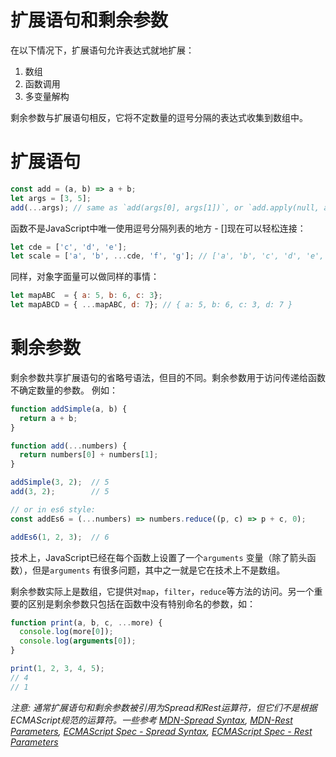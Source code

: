 # 扩展语句和剩余参数

在以下情况下，扩展语句允许表达式就地扩展：

1. 数组
2. 函数调用
3. 多变量解构

剩余参数与扩展语句相反，它将不定数量的逗号分隔的表达式收集到数组中。

# 扩展语句

```javascript
const add = (a, b) => a + b;
let args = [3, 5];
add(...args); // same as `add(args[0], args[1])`, or `add.apply(null, args)`
```
函数不是JavaScript中唯一使用逗号分隔列表的地方 - []现在可以轻松连接：
```javascript
let cde = ['c', 'd', 'e'];
let scale = ['a', 'b', ...cde, 'f', 'g']; // ['a', 'b', 'c', 'd', 'e', 'f', 'g']
```
同样，对象字面量可以做同样的事情：

```javascript
let mapABC  = { a: 5, b: 6, c: 3};
let mapABCD = { ...mapABC, d: 7}; // { a: 5, b: 6, c: 3, d: 7 }
```
# 剩余参数

剩余参数共享扩展语句的省略号语法，但目的不同。剩余参数用于访问传递给函数不确定数量的参数。 例如：

```javascript
function addSimple(a, b) {
  return a + b;
}

function add(...numbers) {
  return numbers[0] + numbers[1];
}

addSimple(3, 2);  // 5
add(3, 2);        // 5

// or in es6 style:
const addEs6 = (...numbers) => numbers.reduce((p, c) => p + c, 0);

addEs6(1, 2, 3);  // 6
```
技术上，JavaScript已经在每个函数上设置了一个`arguments` 变量（除了箭头函数），但是`arguments` 有很多问题，其中之一就是它在技术上不是数组。

剩余参数实际上是数组，它提供对`map`，`filter`，`reduce`等方法的访问。另一个重要的区别是剩余参数只包括在函数中没有特别命名的参数，如：

```javascript
function print(a, b, c, ...more) {
  console.log(more[0]);
  console.log(arguments[0]);
}

print(1, 2, 3, 4, 5);
// 4
// 1
```
*注意: 通常扩展语句和剩余参数被引用为Spread和Rest运算符，但它们不是根据ECMAScript规范的运算符。一些参考 [MDN-Spread Syntax](https://developer.mozilla.org/en/docs/Web/JavaScript/Reference/Operators/Spread_operator), [MDN-Rest Parameters](https://developer.mozilla.org/en-US/docs/Web/JavaScript/Reference/Functions/rest_parameters), [ECMAScript Spec - Spread Syntax](http://www.ecma-international.org/ecma-262/6.0/#sec-array-initializer), [ECMAScript Spec - Rest Parameters](http://www.ecma-international.org/ecma-262/6.0/#sec-function-definitions)*